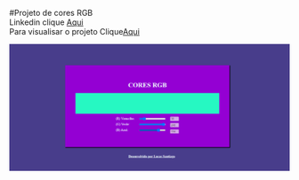 #Projeto de cores RGB
</br>
Linkedin clique [Aqui](https://www.linkedin.com/in/lucas-santiago-pereira-3071a713b/)
</br>
Para visualisar o projeto Clique[Aqui](https://lucasls1.github.io/colorrgb.github.io/)

![](/src/image/imagePage.png)
